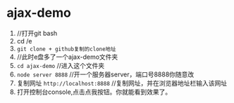 # ajax-demo

1. //打开git bash  <br>
2. cd /e        <br>
3. `git clone + github复制的clone地址`<br>
4. //此时e盘多了一个ajax-demo文件夹 <br>
5. `cd ajax-demo`  //进入这个文件夹 <br>
6. `node server 8888` //开一个服务器server，端口号8888你随意改
7. 复制网址 `http://localhost:8888`  //复制网址，并在浏览器地址栏输入该网址
8. 打开控制台console,点击点我按钮。你就能看到效果了。
